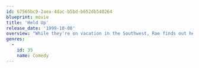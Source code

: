 ```yaml
---
id: 67565bc9-2aea-4dac-b5bd-b652db540264
blueprint: movie
title: 'Held Up'
release_date: '1999-10-08'
overview: "While they're on vacation in the Southwest, Rae finds out her man Michael spent their house money on a classic car, so she dumps him, hitching a ride to Vegas for a flight home. A kid promptly steals Michael's car, leaving him at the Zip &amp; Sip, a convenience store. Three bumbling robbers promptly stage a hold up. Two take off with the cash stranding the third, with a mysterious crate, just as the cops arrive. The robber takes the store hostage. As incompetent cops bring in a SWAT team and try a by-the-book rescue, Michael has to keep the robber calm, find out what's in the crate, aid the negotiations, and get back to Rae. The Stockholm Syndrome asserts its effect."
genres:
  -
    id: 35
    name: Comedy
---
```

